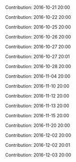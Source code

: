 Contribution: 2016-10-21 20:00

Contribution: 2016-10-22 20:00

Contribution: 2016-10-25 20:00

Contribution: 2016-10-26 20:00

Contribution: 2016-10-27 20:00

Contribution: 2016-10-27 20:01

Contribution: 2016-10-28 20:00

Contribution: 2016-11-04 20:00

Contribution: 2016-11-10 20:00

Contribution: 2016-11-12 20:00

Contribution: 2016-11-13 20:00

Contribution: 2016-11-15 20:00

Contribution: 2016-11-20 20:00

Contribution: 2016-12-02 20:00

Contribution: 2016-12-02 20:01

Contribution: 2016-12-03 20:00

